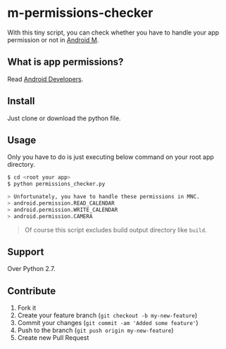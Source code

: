 # m-permissions-checker

With this tiny script, you can check whether you have to handle your app permission or not in [Android M](http://developer.android.com/preview/index.html).

## What is app permissions?

Read [Android Developers](http://developer.android.com/preview/features/runtime-permissions.html).

## Install

Just clone or download the python file.

## Usage

Only you have to do is just executing below command on your root app directory.

```sh
$ cd <root your app>
$ python permissions_checker.py

> Unfortunately, you have to handle these permissions in MNC.
> android.permission.READ_CALENDAR
> android.permission.WRITE_CALENDAR
> android.permission.CAMERA
```

> Of course this script excludes build output directory like `build`.

## Support

Over Python 2.7.

## Contribute

1. Fork it
2. Create your feature branch (`git checkout -b my-new-feature`)
3. Commit your changes (`git commit -am 'Added some feature'`)
4. Push to the branch (`git push origin my-new-feature`)
5. Create new Pull Request
